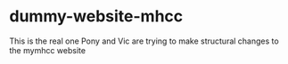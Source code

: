 # dummy-website-mhcc
This is the real one
Pony and Vic are trying to make structural changes to the mymhcc website
